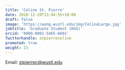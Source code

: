 ```yaml
---
title: 'Celine St. Pierre'
date: 2018-12-20T13:44:55+10:00
draft: false
image: 'https://wang.wustl.edu/img/CelineLarge.jpg'
jobtitle: 'Graduate Student (HSG)'
orcid: '0000-0001-5465-6601'
Twitterhandle: stpierreceline
promoted: true
weight: 23
---
```

Email: stpierrec@wustl.edu